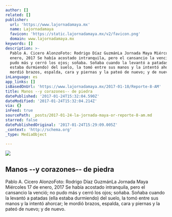 ```yaml
---
author: []
related: []
publisher:
  url: 'https://www.lajornadamaya.mx'
  name: Lajornadamaya
  favicon: 'https://static.lajornadamaya.mx/v2/favicon.png'
  domain: www.lajornadamaya.mx
keywords: []
description: >-
  Pablo A. Cicero AlonzoFoto: Rodrigo Díaz GuzmánLa Jornada Maya Miércoles 17 de
  enero, 2017 Se había acostado intranquila, pero el cansancio la venció; no
  pudo más y cerró los ojos; soñaba. Soñaba cuando la levantó a patadas (ella
  estaba durmiendo) del suelo, la tomó entre sus manos y la intentó ahorcar; le
  mordió brazos, espalda, cara y piernas y la pateó de nuevo; y de nuevo.
inLanguage: es
app_links: []
isBasedOnUrl: 'https://www.lajornadamaya.mx/2017-01-18/Reporte-8-AM'
title: Manos --y corazones-- de piedra
datePublished: '2017-01-24T15:32:04.590Z'
dateModified: '2017-01-24T15:32:04.214Z'
via: {}
inFeed: true
sourcePath: _posts/2017-01-24-la-jornada-maya-or-reporte-8-am.md
starred: false
datePublishedOriginal: '2017-01-24T15:29:09.005Z'
_context: 'http://schema.org'
_type: MediaObject

---
```

<article style=""><img src="https://img.lajornadamaya.mx/32/ci484tit4isc_640-414-cover" /><h1>Manos --y corazones-- de piedra</h1><p>Pablo A. Cicero AlonzoFoto: Rodrigo Díaz GuzmánLa Jornada Maya Miércoles 17 de enero, 2017 Se había acostado intranquila, pero el cansancio la venció; no pudo más y cerró los ojos; soñaba. Soñaba cuando la levantó a patadas (ella estaba durmiendo) del suelo, la tomó entre sus manos y la intentó ahorcar; le mordió brazos, espalda, cara y piernas y la pateó de nuevo; y de nuevo.</p></article>